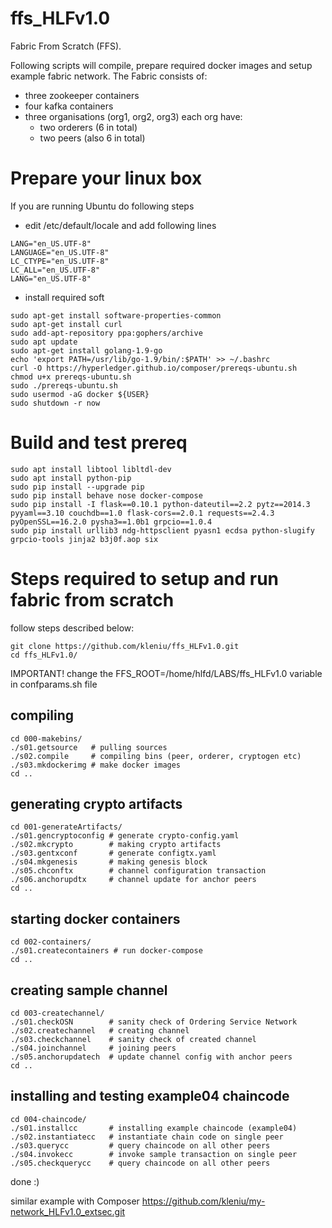 # ffs_HLFv1.0
Fabric From Scratch (FFS).

Following scripts will compile, prepare required docker images and setup example fabric network. The Fabric consists of:
- three zookeeper containers
- four kafka containers
- three organisations (org1, org2, org3) each org have:
	* two orderers (6 in total)
	* two peers (also 6 in total) 

# Prepare your linux box
If you are running Ubuntu do following steps
- edit /etc/default/locale and add following lines
```
LANG="en_US.UTF-8"
LANGUAGE="en_US.UTF-8"
LC_CTYPE="en_US.UTF-8"
LC_ALL="en_US.UTF-8"
LANG="en_US.UTF-8"
```
- install required soft
```
sudo apt-get install software-properties-common
sudo apt-get install curl
sudo add-apt-repository ppa:gophers/archive
sudo apt update
sudo apt-get install golang-1.9-go
echo 'export PATH=/usr/lib/go-1.9/bin/:$PATH' >> ~/.bashrc
curl -O https://hyperledger.github.io/composer/prereqs-ubuntu.sh
chmod u+x prereqs-ubuntu.sh
sudo ./prereqs-ubuntu.sh
sudo usermod -aG docker ${USER}
sudo shutdown -r now
```

# Build and test prereq
```
sudo apt install libtool libltdl-dev
sudo apt install python-pip
sudo pip install --upgrade pip
sudo pip install behave nose docker-compose
sudo pip install -I flask==0.10.1 python-dateutil==2.2 pytz==2014.3 pyyaml==3.10 couchdb==1.0 flask-cors==2.0.1 requests==2.4.3 pyOpenSSL==16.2.0 pysha3==1.0b1 grpcio==1.0.4
sudo pip install urllib3 ndg-httpsclient pyasn1 ecdsa python-slugify grpcio-tools jinja2 b3j0f.aop six
```

# Steps required to setup and run fabric from scratch
follow steps described below:
```
git clone https://github.com/kleniu/ffs_HLFv1.0.git
cd ffs_HLFv1.0/
```
IMPORTANT! change the FFS_ROOT=/home/hlfd/LABS/ffs_HLFv1.0 variable in confparams.sh file

## compiling
```
cd 000-makebins/
./s01.getsource   # pulling sources  
./s02.compile     # compiling bins (peer, orderer, cryptogen etc)
./s03.mkdockerimg # make docker images
cd ..
```

## generating crypto artifacts 
```
cd 001-generateArtifacts/
./s01.gencryptoconfig # generate crypto-config.yaml
./s02.mkcrypto        # making crypto artifacts
./s03.gentxconf       # generate configtx.yaml
./s04.mkgenesis       # making genesis block
./s05.chconftx        # channel configuration transaction
./s06.anchorupdtx     # channel update for anchor peers
cd ..
``` 

## starting docker containers
```
cd 002-containers/
./s01.createcontainers # run docker-compose 
cd ..
``` 

## creating sample channel
```
cd 003-createchannel/
./s01.checkOSN        # sanity check of Ordering Service Network
./s02.createchannel   # creating channel
./s03.checkchannel    # sanity check of created channel
./s04.joinchannel     # joining peers 
./s05.anchorupdatech  # update channel config with anchor peers
cd ..
```

## installing and testing example04 chaincode
```
cd 004-chaincode/
./s01.installcc       # installing example chaincode (example04)
./s02.instantiatecc   # instantiate chain code on single peer
./s03.querycc         # query chaincode on all other peers
./s04.invokecc        # invoke sample transaction on single peer
./s05.checkquerycc    # query chaincode on all other peers
```

done :)

similar example with Composer
https://github.com/kleniu/my-network_HLFv1.0_extsec.git
